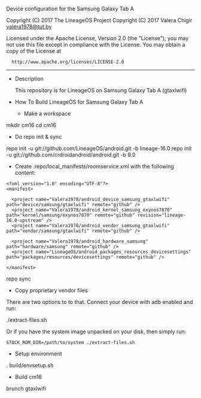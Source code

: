 Device configuration for the Samsung Galaxy Tab A

Copyright (C) 2017 The LineageOS Project
Copyright (C) 2017 Valera Chigir <valera1978@tut.by>

 Licensed under the Apache License, Version 2.0 (the "License");
 you may not use this file except in compliance with the License.
 You may obtain a copy of the License at

      http://www.apache.org/licenses/LICENSE-2.0

------------------------------------------------------------------

* Description

  This repository is for LineageOS on Samsung Galaxy Tab A (gtaxlwifi)

* How To Build LineageOS for Samsung Galaxy Tab A

  - Make a workspace

mkdir cm16
cd cm16

  - Do repo init & sync

repo init -u git://github.com/LineageOS/android.git -b lineage-16.0
repo init -u git://github.com/crdroidandroid/android.git -b 9.0

  - Create .repo/local_manifests/roomservice.xml with the following content:

```
<?xml version="1.0" encoding="UTF-8"?>
<manifest>

  <project name="Valera1978/android_device_samsung_gtaxlwifi" path="device/samsung/gtaxlwifi" remote="github" />
  <project name="Valera1978/android_kernel_samsung_exynos7870" path="kernel/samsung/exynos7870" remote="github" revision="lineage-16.0-upstream" />
  <project name="Valera1978/android_vendor_samsung_gtaxlwifi" path="vendor/samsung/gtaxlwifi" remote="github" />

  <project name="Valera1978/android_hardware_samsung" path="hardware/samsung" remote="github" />
  <project name="LineageOS/android_packages_resources_devicesettings" path="packages/resources/devicesettings" remote="github" />

</manifest>
```

repo sync

  - Copy proprietary vendor files

  There are two options to to that. Connect your device with adb enabled and run:

./extract-files.sh

  Or if you have the system image unpacked on your disk, then simply run:

    STOCK_ROM_DIR=/path/to/system ./extract-files.sh

  - Setup environment

. build/envsetup.sh

  - Build cm16

brunch gtaxlwifi
